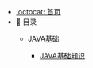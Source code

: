 - [:octocat: 首页](/README)
- :memo: 目录
   - JAVA基础
   
       - [JAVA基础知识](/md/java/2022-03-21-JAVA基础知识.md)